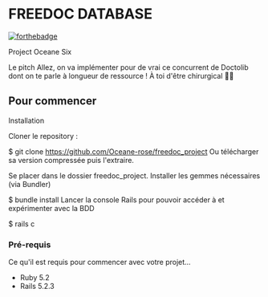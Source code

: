 

# FREEDOC DATABASE

[![forthebadge](http://forthebadge.com/images/badges/built-with-love.svg)](http://forthebadge.com)  

Project Oceane Six

Le pitch
Allez, on va implémenter pour de vrai ce concurrent de Doctolib dont on te parle à longueur de ressource ! À toi d'être chirurgical 👩‍⚕️

## Pour commencer

Installation

Cloner le repository :

$ git clone https://github.com/Oceane-rose/freedoc_project
Ou télécharger sa version compressée puis l'extraire.

Se placer dans le dossier freedoc_project. 
Installer les gemmes nécessaires (via Bundler)

$ bundle install
Lancer la console Rails pour pouvoir accéder à et expérimenter avec la BDD

$ rails c

### Pré-requis

Ce qu'il est requis pour commencer avec votre projet...

- Ruby 5.2
- Rails 5.2.3